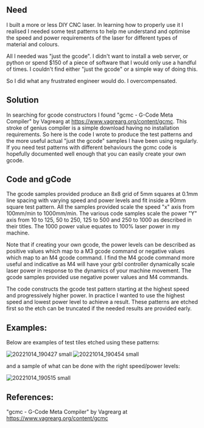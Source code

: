 ## Need

I built a more or less DIY CNC laser. In learning how to properly use it I realised I needed some test patterns to help me understand and optimise the speed and power requirements of the laser for different types of material and colours.

All I needed was "just the gcode". I didn't want to install a web server, or python or spend $150 of a piece of software that I would only use a handful of times. I couldn't find either "just the gcode" or a simple way of doing this.

So I did what any frustrated engineer would do. I overcompensated.

## Solution

In searching for gcode constructors I found "gcmc - G-Code Meta Compiler" by Vagrearg at https://www.vagrearg.org/content/gcmc. This stroke of genius compiler is a simple download having no installation requirements. So here is the code I wrote to produce the test patterns and the more useful actual "just the  gcode" samples I have been using regularly. If you need test patterns with different behaviours the gcmc code is hopefully documented well enough that you can easily create your own gcode.

## Code and gCode

The gcode samples provided produce an 8x8 grid of 5mm squares at 0.1mm line spacing with varying speed and power levels and fit inside a 90mm square test pattern. All the samples provided scale the speed "x" axis from 100mm/min to 1000mm/min. The various code samples scale the power "Y" axis from 10 to 125, 50 to 250, 125 to 500 and 250 to 1000 as described in their titles. The 1000 power value equates to 100% laser power in my machine.

Note that if creating your own gcode, the power levels can be described as positive values which map to a M3 gcode command or negative values which map to an M4 gcode command. I find the M4 gcode command more useful and indicative as M4 will have your grbl controller dynamically scale laser power in response to the dynamics of your machine movement. The gcode samples provided use negative power values and M4 commands.

The code constructs the gcode test pattern starting at the highest speed and progressively higher power. In practice I wanted to use the highest speed and lowest power level to achieve a result. These patterns are etched first so the etch can be truncated if the needed results are provided early.

## Examples:

Below are examples of test tiles etched using these patterns:

![20221014_190427 small](https://user-images.githubusercontent.com/7357540/195807971-7a5dc79e-d842-43bb-8d62-ee8ab9bdc0c2.jpg)
![20221014_190454 small](https://user-images.githubusercontent.com/7357540/195808443-a05204f7-d627-4eea-9ae5-0c49cd9e52c6.jpg)

and a sample of what can be done with the right speed/power levels:

![20221014_190515 small](https://user-images.githubusercontent.com/7357540/195808003-41a7fec6-881b-4220-8b38-f8856e8b330f.jpg)

## References:

"gcmc - G-Code Meta Compiler" by Vagrearg at https://www.vagrearg.org/content/gcmc
